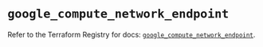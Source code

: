 # `google_compute_network_endpoint`

Refer to the Terraform Registry for docs: [`google_compute_network_endpoint`](https://registry.terraform.io/providers/hashicorp/google/6.13.0/docs/resources/compute_network_endpoint).
